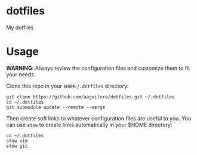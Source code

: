 # dotfiles

My dotfiles

# Usage

**WARNING:** Always review the configuration files and customize them to fit your needs.

Clone this repo in your `$HOME/.dotfiles` directory:

    git clone https://github.com/aaguilera/dotfiles.git ~/.dotfiles
    cd ~/.dotfiles
    git submodule update --remote --merge

Then create soft links to whatever configuration files are useful to you.
You can use `stow` to create links automatically in your $HOME directory:

    cd ~/.dotfiles
    stow vim
    stow git

